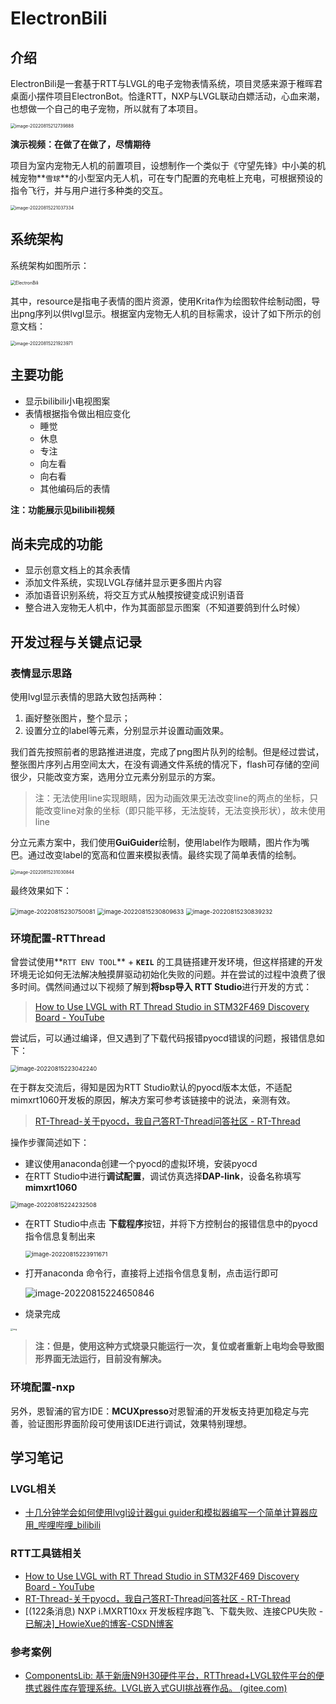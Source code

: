 # **ElectronBili**



## 介绍

ElectronBili是一套基于RTT与LVGL的电子宠物表情系统，项目灵感来源于稚晖君桌面小摆件项目ElectronBot。恰逢RTT，NXP与LVGL联动白嫖活动，心血来潮，也想做一个自己的电子宠物，所以就有了本项目。

<img src="README.assets/image-20220815212739888.png" alt="image-20220815212739888" style="zoom:50%;" />

**演示视频：在做了在做了，尽情期待**



项目为室内宠物无人机的前置项目，设想制作一个类似于《守望先锋》中小美的机械宠物**`雪球`**的小型室内无人机，可在专门配置的充电桩上充电，可根据预设的指令飞行，并与用户进行多种类的交互。

<img src="README.assets/image-20220815221037334.png" alt="image-20220815221037334" style="zoom:50%;" />

## 系统架构

系统架构如图所示：

<img src="README.assets/ElectronBili.png" alt="ElectronBili" style="zoom: 50%;" />



其中，resource是指电子表情的图片资源，使用Krita作为绘图软件绘制动图，导出png序列以供lvgl显示。根据室内宠物无人机的目标需求，设计了如下所示的创意文档：

<img src="README.assets/image-20220815221923971.png" alt="image-20220815221923971" style="zoom:50%;" />

## 主要功能

-   显示bilibili小电视图案
-   表情根据指令做出相应变化
    -   睡觉
    -   休息
    -   专注
    -   向左看
    -   向右看
    -   其他编码后的表情

**注：功能展示见bilibili视频**



## 尚未完成的功能

-   显示创意文档上的其余表情
-   添加文件系统，实现LVGL存储并显示更多图片内容
-   添加语音识别系统，将交互方式从触摸按键变成识别语音
-   整合进入宠物无人机中，作为其面部显示图案（不知道要鸽到什么时候）



## 开发过程与关键点记录

### 表情显示思路

使用lvgl显示表情的思路大致包括两种：

1.  画好整张图片，整个显示；
2.  设置分立的label等元素，分别显示并设置动画效果。

我们首先按照前者的思路推进进度，完成了png图片队列的绘制。但是经过尝试，整张图片序列占用空间太大，在没有调通文件系统的情况下，flash可存储的空间很少，只能改变方案，选用分立元素分别显示的方案。

>   注：无法使用line实现眼睛，因为动画效果无法改变line的两点的坐标，只能改变line对象的坐标（即只能平移，无法旋转，无法变换形状），故未使用line

分立元素方案中，我们使用**GuiGuider**绘制，使用label作为眼睛，图片作为嘴巴。通过改变label的宽高和位置来模拟表情。最终实现了简单表情的绘制。

<img src="README.assets/image-20220815231030844.png" alt="image-20220815231030844" style="zoom: 50%;" />



最终效果如下：

<img src="README.assets/image-20220815230750081.png" alt="image-20220815230750081" style="zoom: 67%;" />

<img src="README.assets/image-20220815230809633.png" alt="image-20220815230809633" style="zoom: 67%;" />

<img src="README.assets/image-20220815230839232.png" alt="image-20220815230839232" style="zoom: 67%;" />



### 环境配置-RTThread

曾尝试使用**`RTT ENV TOOL`** + **`KEIL`** 的工具链搭建开发环境，但这样搭建的开发环境无论如何无法解决触摸屏驱动初始化失败的问题。并在尝试的过程中浪费了很多时间。偶然间通过以下视频了解到**将bsp导入 RTT Studio**进行开发的方式：

>   [How to Use LVGL with RT Thread Studio in STM32F469 Discovery Board - YouTube](https://www.youtube.com/watch?v=O_QA99BxnOE)

尝试后，可以通过编译，但又遇到了下载代码报错pyocd错误的问题，报错信息如下：

<img src="README.assets/image-20220815223042240.png" alt="image-20220815223042240" style="zoom:67%;" />

在于群友交流后，得知是因为RTT Studio默认的pyocd版本太低，不适配 mimxrt1060开发板的原因，解决方案可参考该链接中的说法，亲测有效。

>   [RT-Thread-关于pyocd，我自己答RT-Thread问答社区 - RT-Thread](https://club.rt-thread.org/ask/question/f1cb48cfd461b2f5)

操作步骤简述如下：

-   建议使用anaconda创建一个pyocd的虚拟环境，安装pyocd
-   在RTT Studio中进行**调试配置**，调试仿真选择**DAP-link**，设备名称填写**mimxrt1060**

<img src="README.assets/image-20220815224232508.png" alt="image-20220815224232508" style="zoom: 67%;" />

-   在RTT Studio中点击 **下载程序**按钮，并将下方控制台的报错信息中的pyocd指令信息复制出来

    <img src="README.assets/image-20220815223911671.png" alt="image-20220815223911671" style="zoom: 67%;" />

-   打开anaconda 命令行，直接将上述指令信息复制，点击运行即可

    ![image-20220815224650846](README.assets/image-20220815224650846.png)

-   烧录完成

<img src="README.assets/A17D0E7ACFB8985ED915FD6CA6714B55.jpg" alt="img" style="zoom: 25%;" />

>   **注：但是，使用这种方式烧录只能运行一次，复位或者重新上电均会导致图形界面无法运行，目前没有解决。**

### 环境配置-nxp

另外，恩智浦的官方IDE：**MCUXpresso**对恩智浦的开发板支持更加稳定与完善，验证图形界面阶段可使用该IDE进行调试，效果特别理想。

## 学习笔记

### LVGL相关

-   [十几分钟学会如何使用lvgl设计器gui guider和模拟器编写一个简单计算器应用_哔哩哔哩_bilibili](https://www.bilibili.com/video/BV1LU4y1q7vd?spm_id_from=333.337.search-card.all.click&vd_source=4ff5d8b280178b24895437b1b8ffd97e)

### RTT工具链相关

-   [How to Use LVGL with RT Thread Studio in STM32F469 Discovery Board - YouTube](https://www.youtube.com/watch?v=O_QA99BxnOE)
-   [RT-Thread-关于pyocd，我自己答RT-Thread问答社区 - RT-Thread](https://club.rt-thread.org/ask/question/f1cb48cfd461b2f5)
-   [(122条消息) NXP i.MXRT10xx 开发板程序跑飞、下载失败、连接CPU失败 - [已解决\]_HowieXue的博客-CSDN博客](https://blog.csdn.net/HowieXue/article/details/102869743)

### 参考案例

-   [ComponentsLib: 基于新唐N9H30硬件平台，RTThread+LVGL软件平台的便携式器件库存管理系统。LVGL嵌入式GUI挑战赛作品。 (gitee.com)](https://gitee.com/chengjili/components-lib)

